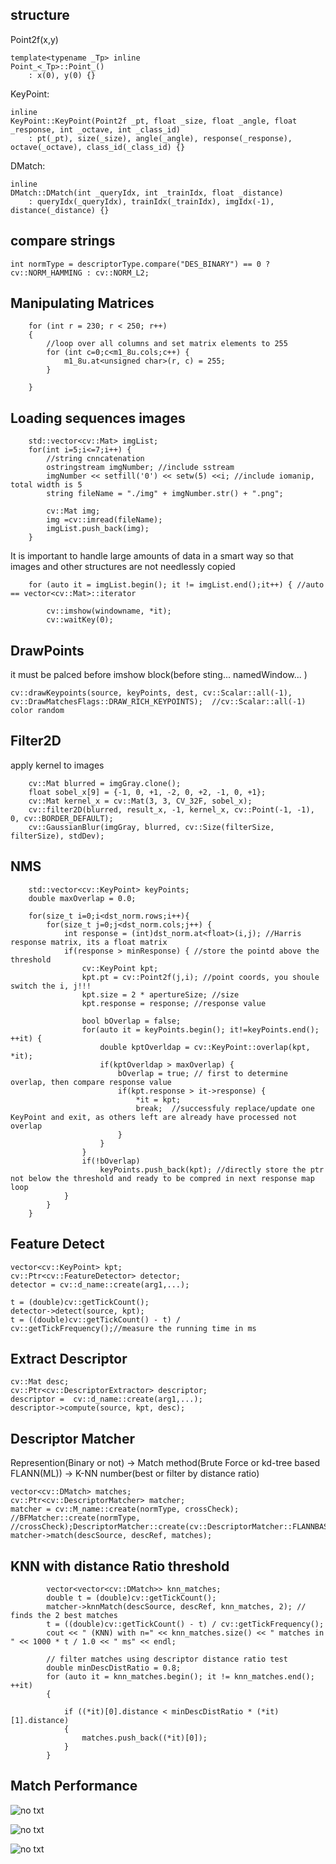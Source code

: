 ## structure

Point2f(x,y)
```
template<typename _Tp> inline
Point_<_Tp>::Point_()
    : x(0), y(0) {}
```

KeyPoint:
```
inline
KeyPoint::KeyPoint(Point2f _pt, float _size, float _angle, float _response, int _octave, int _class_id)
    : pt(_pt), size(_size), angle(_angle), response(_response), octave(_octave), class_id(_class_id) {}
```

DMatch:
```
inline
DMatch::DMatch(int _queryIdx, int _trainIdx, float _distance)
    : queryIdx(_queryIdx), trainIdx(_trainIdx), imgIdx(-1), distance(_distance) {}
```

## compare strings
```
int normType = descriptorType.compare("DES_BINARY") == 0 ? cv::NORM_HAMMING : cv::NORM_L2;
```

## Manipulating Matrices

```
    for (int r = 230; r < 250; r++)
    {
        //loop over all columns and set matrix elements to 255
        for (int c=0;c<m1_8u.cols;c++) {
            m1_8u.at<unsigned char>(r, c) = 255;
        }

    }
```

## Loading sequences images
```
    std::vector<cv::Mat> imgList;
    for(int i=5;i<=7;i++) {
        //string cnncatenation
        ostringstream imgNumber; //include sstream
        imgNumber << setfill('0') << setw(5) <<i; //include iomanip, total width is 5
        string fileName = "./img" + imgNumber.str() + ".png";

        cv::Mat img;
        img =cv::imread(fileName);
        imgList.push_back(img);
    }
```
It is important to handle large amounts of data in a smart way so that images and other structures are not needlessly copied
```
    for (auto it = imgList.begin(); it != imgList.end();it++) { //auto == vector<cv::Mat>::iterator

        cv::imshow(windowname, *it);
        cv::waitKey(0); 
```

## DrawPoints
it must be palced before imshow block(before sting... namedWindow... )
```
cv::drawKeypoints(source, keyPoints, dest, cv::Scalar::all(-1), cv::DrawMatchesFlags::DRAW_RICH_KEYPOINTS);  //cv::Scalar::all(-1) color random
```
## Filter2D
apply kernel to images
```
    cv::Mat blurred = imgGray.clone();
    float sobel_x[9] = {-1, 0, +1, -2, 0, +2, -1, 0, +1};
    cv::Mat kernel_x = cv::Mat(3, 3, CV_32F, sobel_x);
    cv::filter2D(blurred, result_x, -1, kernel_x, cv::Point(-1, -1), 0, cv::BORDER_DEFAULT);
    cv::GaussianBlur(imgGray, blurred, cv::Size(filterSize, filterSize), stdDev);
```

## NMS
```
    std::vector<cv::KeyPoint> keyPoints;
    double maxOverlap = 0.0;

    for(size_t i=0;i<dst_norm.rows;i++){
        for(size_t j=0;j<dst_norm.cols;j++) {
            int response = (int)dst_norm.at<float>(i,j); //Harris response matrix, its a float matrix
            if(response > minResponse) { //store the pointd above the threshold
                cv::KeyPoint kpt;
                kpt.pt = cv::Point2f(j,i); //point coords, you shoule switch the i, j!!!
                kpt.size = 2 * apertureSize; //size
                kpt.response = response; //response value

                bool bOverlap = false;
                for(auto it = keyPoints.begin(); it!=keyPoints.end(); ++it) {
                    double kptOverldap = cv::KeyPoint::overlap(kpt, *it);
                    if(kptOverldap > maxOverlap) {
                        bOverlap = true; // first to determine overlap, then compare response value
                        if(kpt.response > it->response) {
                            *it = kpt;
                            break;  //successfuly replace/update one KeyPoint and exit, as others left are already have processed not overlap
                        }
                    }
                }
                if(!bOverlap)
                    keyPoints.push_back(kpt); //directly store the ptr not below the threshold and ready to be compred in next response map loop
            }
        }
    }
```
## Feature Detect
```
vector<cv::KeyPoint> kpt;
cv::Ptr<cv::FeatureDetector> detector;
detector = cv::d_name::create(arg1,...);

t = (double)cv::getTickCount();
detector->detect(source, kpt);
t = ((double)cv::getTickCount() - t) / cv::getTickFrequency();//measure the running time in ms
```

## Extract Descriptor
```
cv::Mat desc;
cv::Ptr<cv::DescriptorExtractor> descriptor;
descriptor =  cv::d_name::create(arg1,...);
descriptor->compute(source, kpt, desc);
```

## Descriptor Matcher
Represention(Binary or not) -> Match method(Brute Force or kd-tree based FLANN(ML)) -> K-NN number(best or filter by distance ratio) 

```
vector<cv::DMatch> matches;
cv::Ptr<cv::DescriptorMatcher> matcher;
matcher = cv::M_name::create(normType, crossCheck); //BFMatcher::create(normType, //crossCheck);DescriptorMatcher::create(cv::DescriptorMatcher::FLANNBASED);
matcher->match(descSource, descRef, matches); 
```

## KNN with distance Ratio threshold
```
        vector<vector<cv::DMatch>> knn_matches;
        double t = (double)cv::getTickCount();
        matcher->knnMatch(descSource, descRef, knn_matches, 2); // finds the 2 best matches
        t = ((double)cv::getTickCount() - t) / cv::getTickFrequency();
        cout << " (KNN) with n=" << knn_matches.size() << " matches in " << 1000 * t / 1.0 << " ms" << endl;

        // filter matches using descriptor distance ratio test
        double minDescDistRatio = 0.8;
        for (auto it = knn_matches.begin(); it != knn_matches.end(); ++it)
        {

            if ((*it)[0].distance < minDescDistRatio * (*it)[1].distance)
            {
                matches.push_back((*it)[0]);
            }
        }
```

## Match Performance
![no txt](img/M1.png)

![no txt](img/M2.png)

![no txt](img/M3.png)
